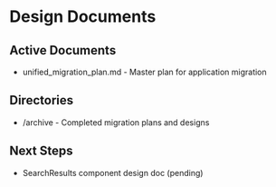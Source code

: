 # Design Documents

## Active Documents
- unified_migration_plan.md - Master plan for application migration

## Directories
- /archive - Completed migration plans and designs

## Next Steps
- SearchResults component design doc (pending) 